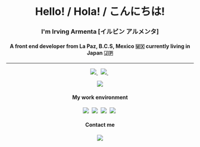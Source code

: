 <h1 align="center">
 Hello! / Hola! / こんにちは!
</h1>
<h3 align="center">
I'm Irving Armenta [イルビン アルメンタ] <br />
</h3>
<h4 align="center">A front end developer from La Paz, B.C.S, Mexico 🇲🇽 currently living in Japan 🇯🇵</h4>
<hr />
<p align="center">
 <a href="https://www.linkedin.com/in/irv-armenta/" target="__blank" >
    <img src="https://img.shields.io/badge/linkedin-%230077B5.svg?&style=for-the-badge&logo=linkedin&logoColor=white" />
  </a>&nbsp;
  <a href="https://www.instagram.com/irvingarmenta/" target="__blank" >
    <img src="https://img.shields.io/badge/instagram-%23E4405F.svg?&style=for-the-badge&logo=instagram&logoColor=white" />        
  </a>&nbsp;
</p>
<p align="center">
    <img  src="https://github-readme-stats.vercel.app/api/top-langs/?username=IrvingArmenta&layout=compact&show_icons=true&title_color=ffffff&icon_color=34abeb&text_color=daf7dc&bg_color=151515"/>
</p>
<h4 align="center">My work environment</h4>
<p align="center">
  <img align="top" src="https://img.shields.io/badge/Apple%20laptop-333333?style=for-the-badge&logo=apple&logoColor=white" />&nbsp;
  <img src="https://img.shields.io/badge/mac%20os-333333?style=for-the-badge&logo=apple&logoColor=white" />&nbsp;
  <img src="https://img.shields.io/badge/iTerm2-101733?style=for-the-badge&logo=iterm2&logoColor=white" />&nbsp;
  <img src="https://img.shields.io/badge/Visual_Studio_Code-0078D4?style=for-the-badge&logo=visual%20studio%20code&logoColor=white" />&nbsp;
</p>
<h4 align="center">Contact me</h4>
<p align="center">
  <a href="mailto:irvingarmentajd@gmail.com">
    <img src="https://img.shields.io/badge/Gmail-D14836?style=for-the-badge&logo=gmail&logoColor=white" />
  </a>
</p>
